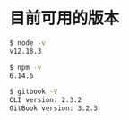 # 目前可用的版本
```cmd
$ node -v
v12.18.3

$ npm -v 
6.14.6

$ gitbook -V
CLI version: 2.3.2
GitBook version: 3.2.3
```

